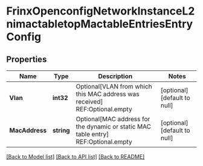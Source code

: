 # FrinxOpenconfigNetworkInstanceL2nimactabletopMactableEntriesEntryConfig

## Properties
Name | Type | Description | Notes
------------ | ------------- | ------------- | -------------
**Vlan** | **int32** | Optional[VLAN from which this MAC address was received] REF:Optional.empty | [optional] [default to null]
**MacAddress** | **string** | Optional[MAC address for the dynamic or static MAC table entry] REF:Optional.empty | [optional] [default to null]

[[Back to Model list]](../README.md#documentation-for-models) [[Back to API list]](../README.md#documentation-for-api-endpoints) [[Back to README]](../README.md)


